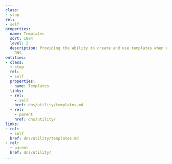 ```yaml
---
class:
- stop
rel:
- self
properties:
  name: Templates
  sort: 1004
  level: 2
  description: Providing the ability to create and use templates when configuring
    DNS.
entities:
- class:
  - stop
  rel:
  - self
  properties:
    name: Templates
  links:
  - rel:
    - self
    href: dns/utility/templates.md
  - rel:
    - parent
    href: dns/utility/
links:
- rel:
  - self
  href: dns/utility/templates.md
- rel:
  - parent
  href: dns/utility/
...
```

